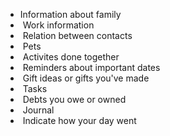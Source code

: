 - Information about family
-  Work information
-  Relation between contacts
-  Pets
-  Activites done together
-  Reminders about important dates
-  Gift ideas or gifts you've made
-  Tasks
-  Debts you owe or owned
-  Journal
-  Indicate how your day went